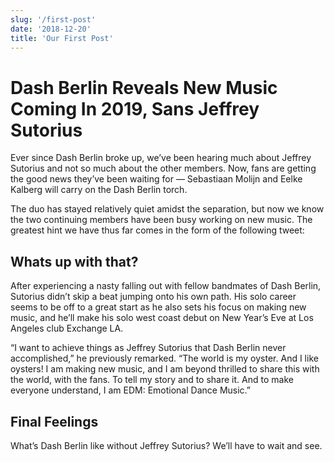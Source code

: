 ```yaml
---
slug: '/first-post'
date: '2018-12-20'
title: 'Our First Post'
---
```


# Dash Berlin Reveals New Music Coming In 2019, Sans Jeffrey Sutorius

Ever since Dash Berlin broke up, we’ve been hearing much about Jeffrey Sutorius and not so much about the other members. Now, fans are getting the good news they’ve been waiting for — Sebastiaan Molijn and Eelke Kalberg will carry on the Dash Berlin torch.

The duo has stayed relatively quiet amidst the separation, but now we know the two continuing members have been busy working on new music. The greatest hint we have thus far comes in the form of the following tweet:

## Whats up with that?

After experiencing a nasty falling out with fellow bandmates of Dash Berlin, Sutorius didn’t skip a beat jumping onto his own path. His solo career seems to be off to a great start as he also sets his focus on making new music, and he’ll make his solo west coast debut on New Year’s Eve at Los Angeles club Exchange LA.

“I want to achieve things as Jeffrey Sutorius that Dash Berlin never accomplished,” he previously remarked. “The world is my oyster. And I like oysters! I am making new music, and I am beyond thrilled to share this with the world, with the fans. To tell my story and to share it. And to make everyone understand, I am EDM: Emotional Dance Music.”

## Final Feelings

What’s Dash Berlin like without Jeffrey Sutorius? We’ll have to wait and see.
